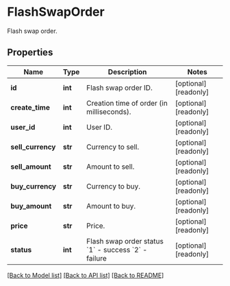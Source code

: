# FlashSwapOrder

Flash swap order.
## Properties
Name | Type | Description | Notes
------------ | ------------- | ------------- | -------------
**id** | **int** | Flash swap order ID. | [optional] [readonly] 
**create_time** | **int** | Creation time of order (in milliseconds). | [optional] [readonly] 
**user_id** | **int** | User ID. | [optional] [readonly] 
**sell_currency** | **str** | Currency to sell. | [optional] [readonly] 
**sell_amount** | **str** | Amount to sell. | [optional] [readonly] 
**buy_currency** | **str** | Currency to buy. | [optional] [readonly] 
**buy_amount** | **str** | Amount to buy. | [optional] [readonly] 
**price** | **str** | Price. | [optional] [readonly] 
**status** | **int** | Flash swap order status  &#x60;1&#x60; - success &#x60;2&#x60; - failure | [optional] [readonly] 

[[Back to Model list]](../README.md#documentation-for-models) [[Back to API list]](../README.md#documentation-for-api-endpoints) [[Back to README]](../README.md)



